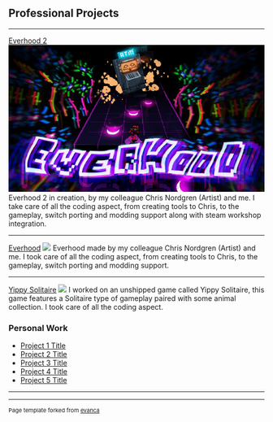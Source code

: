 ## Professional Projects

---

[Everhood 2](https://store.steampowered.com/app/1984020/Everhood_2)
<img src="images/capsule_616x353 (1).jpg?raw=true"/>
Everhood 2 in creation, by my colleague Chris Nordgren (Artist) and me.
I take care of all the coding aspect, from creating tools to Chris, to the gameplay, switch porting and modding support along with steam workshop integration.

---
[Everhood](https://store.steampowered.com/app/1229380/Everhood/)
<img src="images/dummy_thumbnail.jpg?raw=true"/>
Everhood made by my colleague Chris Nordgren (Artist) and me.
I took care of all the coding aspect, from creating tools to Chris, to the gameplay, switch porting and modding support.

---
[Yippy Solitaire]()
<img src="images/dummy_thumbnail.jpg?raw=true"/>
I worked on an unshipped game called Yippy Solitaire, this game features a Solitaire type of  gameplay paired with some animal collection.
I took care of all the coding aspect.


### Personal Work

- [Project 1 Title](http://example.com/)
- [Project 2 Title](http://example.com/)
- [Project 3 Title](http://example.com/)
- [Project 4 Title](http://example.com/)
- [Project 5 Title](http://example.com/)

---




---
<p style="font-size:11px">Page template forked from <a href="https://github.com/evanca/quick-portfolio">evanca</a></p>
<!-- Remove above link if you don't want to attibute -->
